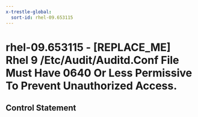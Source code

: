 ```yaml
---
x-trestle-global:
  sort-id: rhel-09.653115
---
```


# rhel-09.653115 - \[REPLACE_ME\] Rhel 9 /Etc/Audit/Auditd.Conf File Must Have 0640 Or Less Permissive To Prevent Unauthorized Access.

## Control Statement
